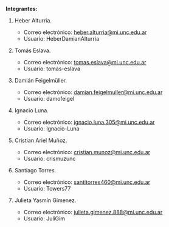 **Integrantes:**

1. Heber Alturria.
   - Correo electrónico: heber.alturria@mi.unc.edu.ar
   - Usuario: HeberDamianAlturria

2. Tomás Eslava.
   - Correo electrónico: tomas.eslava@mi.unc.edu.ar
   - Usuario: tomas-eslava

3. Damián Feigelmüller.
   - Correo electrónico: damian.feigelmuller@mi.unc.edu.ar
   - Usuario: damofeigel

4. Ignacio Luna.
   - Correo electrónico: ignacio.luna.305@mi.unc.edu.ar
   - Usuario: Ignacio-Luna

5. Cristian Ariel Muñoz.
   - Correo electrónico: cristian.munoz@mi.unc.edu.ar
   - Usuario: crismuzunc

6. Santiago Torres.
   - Correo electrónico: santitorres460@mi.unc.edu.ar
   - Usuario: Towers77

7. Julieta Yasmín Gimenez.
   - Correo electrónico: julieta.gimenez.888@mi.unc.edu.ar
   - Usuario: JuliGim
